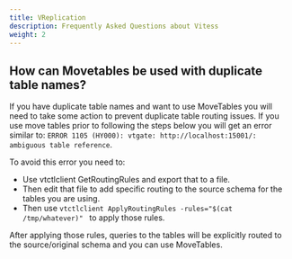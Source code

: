 ```yaml
---
title: VReplication
description: Frequently Asked Questions about Vitess
weight: 2
---
```


## How can Movetables be used with duplicate table names?

If you have duplicate table names and want to use MoveTables you will need to take some action to prevent duplicate table routing issues. If you use move tables prior to following the steps below you will get an error similar to: `ERROR 1105 (HY000): vtgate: http://localhost:15001/: ambiguous table reference`.

To avoid this error you need to:
 
- Use vtctlclient GetRoutingRules and export that to a file. 
- Then edit that file to add specific routing to the source schema for the tables you are using.
- Then use `vtctlclient ApplyRoutingRules -rules="$(cat /tmp/whatever)" ` to apply those rules. 

After applying those rules, queries to the tables will be explicitly routed to the source/original schema and you can use MoveTables.